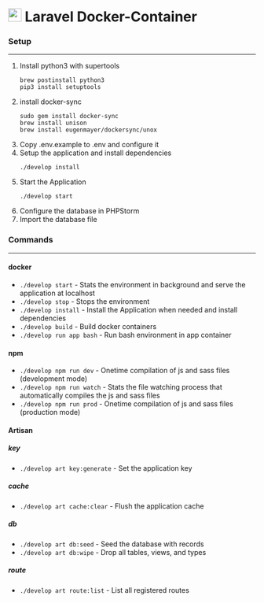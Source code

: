 # <img src="https://www.clicksports.de/assets/img/clicksports-mark.svg" width=27> Laravel Docker-Container

### Setup

---

 1. Install python3 with supertools
    ```
    brew postinstall python3
    pip3 install setuptools
    ```
2. install docker-sync
    ```
    sudo gem install docker-sync
    brew install unison
    brew install eugenmayer/dockersync/unox
   ```
3. Copy .env.example to .env and configure it
4. Setup the application and install dependencies
   ```
   ./develop install
   ```
5. Start the Application
   ```
   ./develop start
   ```
6. Configure the database in PHPStorm
7. Import the database file

### Commands

---

#### docker

- `./develop start` - Stats the environment in background and serve the application at localhost
- `./develop stop` - Stops the environment
- `./develop install` - Install the Application when needed and install dependencies
- `./develop build` - Build docker containers
- `./develop run app bash` - Run bash environment in app container

#### npm

- `./develop npm run dev` - Onetime compilation of js and sass files (development mode)
- `./develop npm run watch` - Stats the file watching process that automatically compiles the js and sass files
- `./develop npm run prod` - Onetime compilation of js and sass files (production mode)

#### Artisan

##### key
- `./develop art key:generate` - Set the application key
##### cache
- `./develop art cache:clear` - Flush the application cache
##### db
- `./develop art db:seed` - Seed the database with records
- `./develop art db:wipe` - Drop all tables, views, and types

##### route
- `./develop art route:list` - List all registered routes